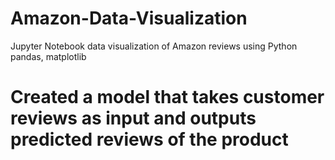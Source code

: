 # Amazon-Data-Visualization
Jupyter Notebook data visualization of Amazon reviews using Python pandas, matplotlib

# Created a model that takes customer reviews as input and outputs predicted reviews of the product

